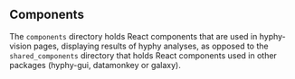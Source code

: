 ## Components

The `components` directory holds React components that are used in hyphy-vision pages, displaying results of hyphy analyses, as opposed to the `shared_components` directory that holds React components used in other packages (hyphy-gui, datamonkey or galaxy).
